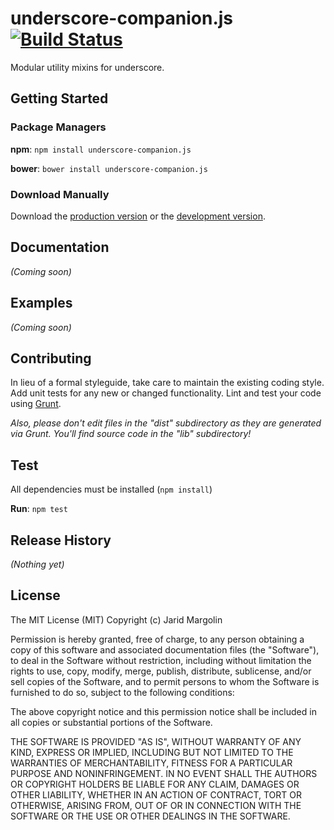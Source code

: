# underscore-companion.js [![Build Status](https://travis-ci.org/jaridmargolin/underscore-companion.js.png)](https://travis-ci.org/jaridmargolin/underscore-companion.js)

Modular utility mixins for underscore.



## Getting Started

### Package Managers

**npm**: `npm install underscore-companion.js`

**bower**: `bower install underscore-companion.js`



### Download Manually

Download the [production version][min] or the [development version][max].

[min]: https://raw.github.com/jaridmargolin/underscore-companion.js/master/dist/underscore-companion.min.js
[max]: https://raw.github.com/jaridmargolin/underscore-companion.js/master/dist/underscore-companion.js



## Documentation
_(Coming soon)_



## Examples
_(Coming soon)_



## Contributing
In lieu of a formal styleguide, take care to maintain the existing coding style. Add unit tests for any new or changed functionality. Lint and test your code using [Grunt](http://gruntjs.com/).

_Also, please don't edit files in the "dist" subdirectory as they are generated via Grunt. You'll find source code in the "lib" subdirectory!_



## Test

All dependencies must be installed (`npm install`)

**Run**: `npm test`



## Release History
_(Nothing yet)_



## License

The MIT License (MIT) Copyright (c) Jarid Margolin

Permission is hereby granted, free of charge, to any person obtaining a copy of this software and associated documentation files (the "Software"), to deal in the Software without restriction, including without limitation the rights to use, copy, modify, merge, publish, distribute, sublicense, and/or sell copies of the Software, and to permit persons to whom the Software is furnished to do so, subject to the following conditions:

The above copyright notice and this permission notice shall be included in all copies or substantial portions of the Software.

THE SOFTWARE IS PROVIDED "AS IS", WITHOUT WARRANTY OF ANY KIND, EXPRESS OR IMPLIED, INCLUDING BUT NOT LIMITED TO THE WARRANTIES OF MERCHANTABILITY, FITNESS FOR A PARTICULAR PURPOSE AND NONINFRINGEMENT. IN NO EVENT SHALL THE AUTHORS OR COPYRIGHT HOLDERS BE LIABLE FOR ANY CLAIM, DAMAGES OR OTHER LIABILITY, WHETHER IN AN ACTION OF CONTRACT, TORT OR OTHERWISE, ARISING FROM, OUT OF OR IN CONNECTION WITH THE SOFTWARE OR THE USE OR OTHER DEALINGS IN THE SOFTWARE.